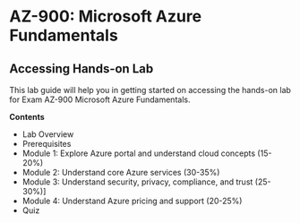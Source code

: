 # AZ-900: Microsoft Azure Fundamentals

## Accessing Hands-on Lab


This lab guide will help you in getting started on accessing the hands-on lab for Exam AZ-900 Microsoft Azure Fundamentals.


**Contents**
 
 * Lab Overview
 * Prerequisites
 * Module 1: Explore Azure portal and understand cloud concepts (15-20%)
 * Module 2: Understand core Azure services (30-35%)
 * Module 3: Understand security, privacy, compliance, and trust (25-30%)]
 * Module 4: Understand Azure pricing and support (20-25%)
 * Quiz
